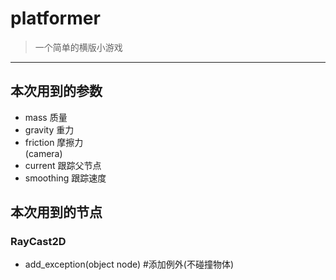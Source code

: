 # platformer #
> 一个简单的横版小游戏  

----------

## 本次用到的参数 ##

- mass 质量  
- gravity 重力  
- friction 摩擦力  
(camera)  
- current 跟踪父节点  
- smoothing 跟踪速度  

## 本次用到的节点 ##
### RayCast2D ###
- add_exception(object node) #添加例外(不碰撞物体)  
